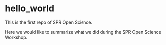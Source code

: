 # hello_world
This is the first repo of SPR Open Science.

Here we would like to summarize what we did during the SPR Open Science Workshop. 
